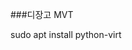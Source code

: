 ###디장고 MVT

sudo apt install python-virt
<!--stackedit_data:
eyJoaXN0b3J5IjpbMTgxNzQ2MDE5MCwtNDgxMzgyNjgzXX0=
-->